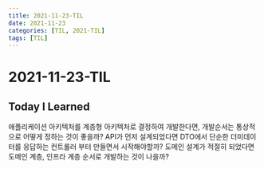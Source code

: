 ```yaml
---
title: 2021-11-23-TIL
date: 2021-11-23
categories: [TIL, 2021-TIL]
tags: [TIL]
---
```


# 2021-11-23-TIL

## Today I Learned

애플리케이션 아키텍처를 계층형 아키텍처로 결정하여 개발한다면, 개발순서는 통상적으로 어떻게 정하는 것이 좋을까?
API가 먼저 설계되었다면 DTO에서 단순한 더미데이터를 응답하는 컨트롤러 부터 만들면서 시작해야할까?
도메인 설계가 적절히 되었다면 도메인 계층, 인프라 계층 순서로 개발하는 것이 나을까?

